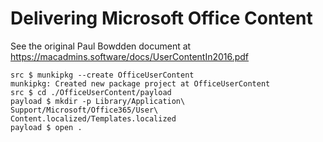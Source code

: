 # Delivering Microsoft Office Content

See the original Paul Bowdden document at https://macadmins.software/docs/UserContentIn2016.pdf

	src $ munkipkg --create OfficeUserContent
	munkipkg: Created new package project at OfficeUserContent
	src $ cd ./OfficeUserContent/payload
	payload $ mkdir -p Library/Application\ Support/Microsoft/Office365/User\ Content.localized/Templates.localized
	payload $ open .